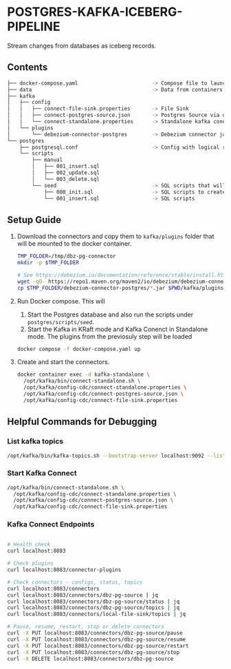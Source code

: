 # POSTGRES-KAFKA-ICEBERG-PIPELINE

Stream changes from databases as iceberg records.

## Contents
```sh
├── docker-compose.yaml                        -> Compose file to launch postgres and kafka
├── data                                       -> Data from containers will be mounted to this path Configured in docker-compose file.
├── kafka
│   ├── config
│   │   ├── connect-file-sink.properties       -> File Sink
│   │   ├── connect-postgres-source.json       -> Postgres Source via debezium
│   │   └── connect-standalone.properties      -> Standalone kafka conenct config
│   └── plugins
│       └── debezium-connector-postgres        -> Debezium connector jars will be downloaded to this folder
└── postgres
    ├── postgresql.conf                        -> Config with logical replication enabled
    └── scripts
        ├── manual
        │   ├── 001_insert.sql
        │   ├── 002_update.sql
        │   └── 003_delete.sql
        └── seed                               -> SQL scripts that will be run the first time the db is created i.e. when the data directory is empty
            ├── 000_init.sql                   -> SQL scripts to create schemas and tables
            └── 001_insert.sql                 -> SQL scripts 
```



## Setup Guide

1. Download the connectors and copy them to `kafka/plugins` folder that will be mounted to the docker container.
    
    ```sh
    TMP_FOLDER=/tmp/dbz-pg-connector
    mkdir -p $TMP_FOLDER

    # See https://debezium.io/documentation/reference/stable/install.html to get the download link.
    wget -qO- https://repo1.maven.org/maven2/io/debezium/debezium-connector-postgres/2.6.0.Final/debezium-connector-postgres-2.6.0.Final-plugin.tar.gz | tar -xvz -C $TMP_FOLDER
    cp $TMP_FOLDER/debezium-connector-postgres/*.jar $PWD/kafka/plugins/debezium-connector-postgres && rm -rf $TMP_FOLDER
    ```
2. Run Docker compose. This will 
    1. Start the Postgres database and also run the scripts under `postgres/scripts/seed`.
    2. Start the Kafka in KRaft mode and Kafka Conenct in Standalone mode. The plugins from the previosuly step will be loaded

    ```sh
    docker compose -f docker-compose.yaml up
    ```

3. Create and start the connectors.
    ```sh
    docker container exec -d kafka-standalone \
      /opt/kafka/bin/connect-standalone.sh \
      /opt/kafka/config-cdc/connect-standalone.properties \
      /opt/kafka/config-cdc/connect-postgres-source.json \
      /opt/kafka/config-cdc/connect-file-sink.properties
    ```

## Helpful Commands for Debugging

### List kafka topics
```sh
/opt/kafka/bin/kafka-topics.sh --bootstrap-server localhost:9092 --list
```

### Start Kafka Connect
```sh
/opt/kafka/bin/connect-standalone.sh \
  /opt/kafka/config-cdc/connect-standalone.properties \
  /opt/kafka/config-cdc/connect-postgres-source.json \
  /opt/kafka/config-cdc/connect-file-sink.properties
```

### Kafka Connect Endpoints 
```sh

# Health check
curl localhost:8083

# Check plugins
curl localhost:8083/connector-plugins

# Check connectors - configs, status, topics 
curl localhost:8083/connectors
curl localhost:8083/connectors/dbz-pg-source | jq
curl localhost:8083/connectors/dbz-pg-source/status | jq
curl localhost:8083/connectors/dbz-pg-source/topics | jq
curl localhost:8083/connectors/local-file-sink/topics | jq

# Pause, resume, restart, stop or delete connectors
curl -X PUT localhost:8083/connectors/dbz-pg-source/pause
curl -X PUT localhost:8083/connectors/dbz-pg-source/resume
curl -X PUT localhost:8083/connectors/dbz-pg-source/restart
curl -X PUT localhost:8083/connectors/dbz-pg-source/stop
curl -X DELETE localhost:8083/connectors/dbz-pg-source
```
